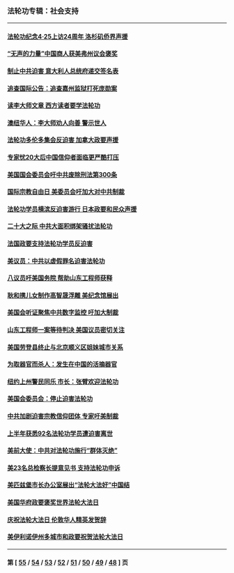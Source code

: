 ### 法轮功专辑：社会支持
---
#### [法轮功纪念4·25上访24周年 洛杉矶侨界声援](../../pages/nf4386/n13978796.md?04300430) 
#### [“无声的力量”中国商人获美弗州议会褒奖](../../pages/nf4386/n13941208.md?04300430) 
#### [制止中共迫害 意大利人总统府递交签名表](../../pages/nf4386/n13933726.md?04300430) 
#### [追查国际公告：追查嘉州监狱打死庞勋案](../../pages/nf4386/n13933461.md?04300430) 
#### [读李大师文章 西方读者要学法轮功](../../pages/nf4386/n13925142.md?04300430) 
#### [澳纽华人：李大师劝人向善 警示世人](../../pages/nf4386/n13924146.md?04300430) 
#### [法轮功多伦多集会反迫害 加拿大政要声援](../../pages/nf4386/n13881303.md?04300430) 
#### [专家忧20大后中国信仰者面临更严酷打压](../../pages/nf4386/n13874993.md?04300430) 
#### [美国国会委员会吁中共废除刑法第300条](../../pages/nf4386/n13868121.md?04300430) 
#### [国际宗教自由日 美委员会吁加大对中共制裁](../../pages/nf4386/n13855021.md?04300430) 
#### [法轮功学员横滨反迫害游行 日本政要和民众声援](../../pages/nf4386/n13847132.md?04300430) 
#### [二十大之际 中共大面积绑架骚扰法轮功](../../pages/nf4386/n13846381.md?04300430) 
#### [法国政要支持法轮功学员反迫害](../../pages/nf4386/n13841970.md?04300430) 
#### [美议员：中共以虚假罪名迫害法轮功](../../pages/nf4386/n13841083.md?04300430) 
#### [八议员吁美国务院 帮助山东工程师获释](../../pages/nf4386/n13836379.md?04300430) 
#### [耿和携儿女制作高智晟浮雕 美纪念馆展出](../../pages/nf4386/n13829624.md?04300430) 
#### [美国会听证聚焦中共数字监控 吁加大制裁](../../pages/nf4386/n13825083.md?04300430) 
#### [山东工程师一案等待判决 美国议员密切关注](../../pages/nf4386/n13815065.md?04300430) 
#### [美国劳登县终止与北京顺义区姐妹城市关系](../../pages/nf4386/n13811030.md?04300430) 
#### [为取器官而杀人：发生在中国的活摘器官](../../pages/nf4386/n13794731.md?04300430) 
#### [纽约上州警民同乐 市长：张臂欢迎法轮功](../../pages/nf4386/n13794375.md?04300430) 
#### [美国会委员会：停止迫害法轮功](../../pages/nf4386/n13788164.md?04300430) 
#### [中共加剧迫害宗教信仰团体 专家吁美制裁](../../pages/nf4386/n13780252.md?04300430) 
#### [上半年获悉92名法轮功学员遭迫害离世](../../pages/nf4386/n13772701.md?04300430) 
#### [美前大使：中共对法轮功施行“群体灭绝”](../../pages/nf4386/n13771705.md?04300430) 
#### [美23名总检察长提意见书 支持法轮功申诉](../../pages/nf4386/n13766596.md?04300430) 
#### [美匹兹堡市长办公室展出“法轮大法好”中国结](../../pages/nf4386/n13749721.md?04300430) 
#### [美国华府政要褒奖世界法轮大法日](../../pages/nf4386/n13743770.md?04300430) 
#### [庆祝法轮大法日 伦敦华人精英发贺辞](../../pages/nf4386/n13741593.md?04300430) 
#### [美伊利诺伊州多城市和政要祝贺法轮大法日](../../pages/nf4386/n13737149.md?04300430) 

---
#### 第 [ [55](./55.md?04300430) / [54](./54.md?04300430) / [53](./53.md?04300430) / [52](./52.md?04300430) / [51](./51.md?04300430) / [50](./50.md?04300430) / [49](./49.md?04300430) / [48](./48.md?04300430) ] 页
